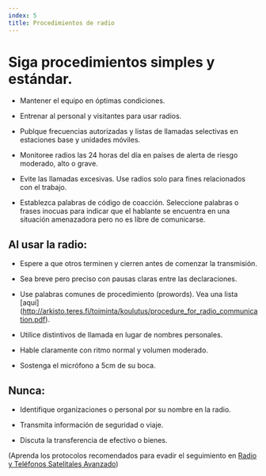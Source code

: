 ```yaml
---
index: 5
title: Procedimientos de radio
---
```

# Siga procedimientos simples y estándar.

*   Mantener el equipo en óptimas condiciones.

*   Entrenar al personal y visitantes para usar radios.

*   Publque frecuencias autorizadas y listas de llamadas selectivas en estaciones base y unidades móviles.

*   Monitoree radios las 24 horas del día en países de alerta de riesgo moderado, alto o grave.

*   Evite las llamadas excesivas. Use radios solo para fines relacionados con el trabajo.

*   Establezca palabras de código de coacción. Seleccione palabras o frases inocuas para indicar que el hablante se encuentra en una situación amenazadora pero no es libre de comunicarse.

## Al usar la radio:

*   Espere a que otros terminen y cierren antes de comenzar la transmisión.

*   Sea breve pero preciso con pausas claras entre las declaraciones.

*   Use palabras comunes de procedimiento (prowords). Vea una lista [aquí] (http://arkisto.teres.fi/toiminta/koulutus/procedure_for_radio_communication.pdf).

*   Utilice distintivos de llamada en lugar de nombres personales.

*   Hable claramente con ritmo normal y volumen moderado.

*   Sostenga el micrófono a 5cm de su boca.

## Nunca:

*   Identifique organizaciones o personal por su nombre en la radio.

*   Transmita información de seguridad o viaje.

*   Discuta la transferencia de efectivo o bienes.

(Aprenda los protocolos recomendados para evadir el seguimiento en [Radio y Teléfonos Satelitales Avanzado](umbrella://lesson/radio-and-satellite-phones/1))